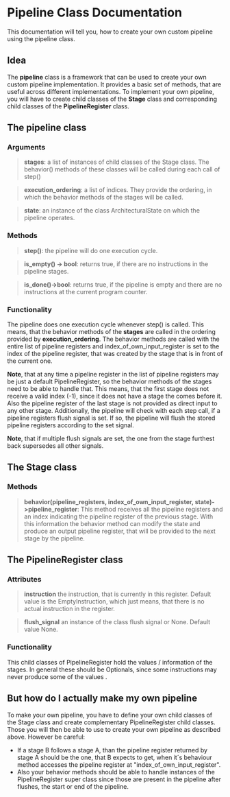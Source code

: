 # Pipeline Class Documentation
This documentation will tell you, how to create your own custom pipeline using the pipeline class.
## Idea
The **pipeline** class is a framework that can be used to create your own custom pipeline implementation. It provides a basic set of methods, that are useful across different implementations. To implement your own pipeline, you will have to create  child classes of the **Stage** class and corresponding child classes of the **PipelineRegister** class.
## The pipeline class
### Arguments
> **stages**: a list of instances of child classes of the Stage class. The behavior() methods of these classes will be called during each call of step()

> **execution_ordering**: a list of indices. They provide the ordering, in which the behavior methods of the stages will be called.

> **state**:  an instance of the class ArchitecturalState on which the pipeline operates.

### Methods
> **step()**: the pipeline will do one execution cycle.

> **is_empty() -> bool**: returns true, if there are no instructions in the pipeline stages.

> **is_done()->bool**: returns true, if the pipeline is empty and there are no instructions at the current program counter.

### Functionality
The pipeline does one execution cycle whenever step() is called.
This means, that the behavior methods of the **stages** are called in the ordering provided by **execution_ordering**.
The behavior methods are called with the entire list of pipeline registers and index_of_own_input_register is set to the index of the pipeline register, that was created by the stage that is in front of the current one.

**Note**, that at any time a pipeline register in the list of pipeline registers may be just a default PipelineRegister, so the behavior methods of the stages need to be able to handle that.
This means, that the first stage does not receive a valid index (-1), since it does not have a stage the comes before it. Also the pipeline register of the last stage is not provided as direct input to any other stage.
Additionally, the pipeline will check with each step call, if a pipeline registers flush signal is set. If so, the pipeline will flush the stored pipeline registers according to the set signal.

**Note**, that if multiple flush signals are set, the one from the stage furthest back supersedes all other signals.
## The Stage class
### Methods
> **behavior(pipeline_registers, index_of_own_input_register, state)->pipeline_register**:
> This method receives all the pipeline registers and an index indicating the pipeline register of the previous stage. With this information the behavior method can modify the state and produce an output pipeline register, that will be provided to the next stage by the pipeline.
## The PipelineRegister class
### Attributes
> **instruction** the instruction, that is currently in this register. Default value is the EmptyInstruction, which just means, that there is no actual instruction in the register.

> **flush_signal** an instance of the class flush signal or None. Default value None.

### Functionality
This child classes of PipelineRegister hold the values / information of the stages. In general these should be Optionals, since some instructions may never produce some of the values .
## But how do I actually make my own pipeline
To make your own pipeline, you have to define your own child classes of the Stage class and create complementary PipelineRegister child classes. Those you will then be able to use to create your own pipeline as described above.
However be careful:
- If a stage B follows a stage A, than the pipeline register returned by stage A should be the one, that B expects to get, when it´s behaviour method accesses the pipeline register at "index_of_own_input_register".
- Also your behavior methods should be able to handle instances of the PipelineRegister super class since those are present in the pipeline after flushes, the start or end of the pipeline.
